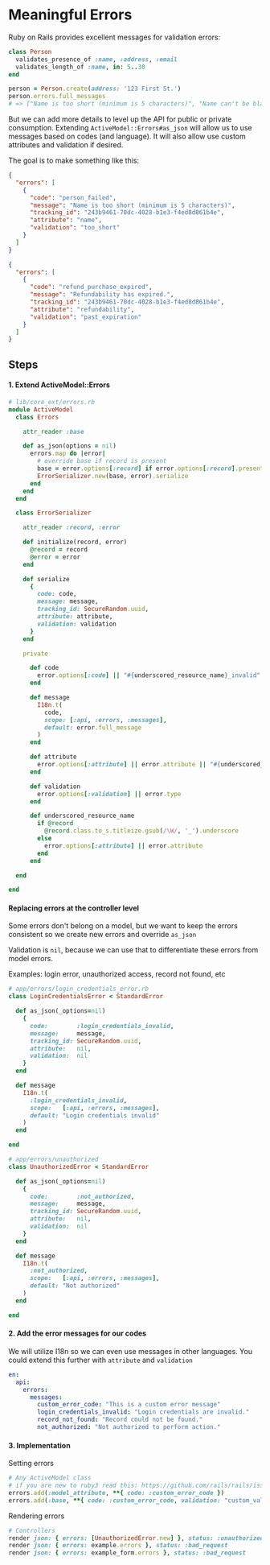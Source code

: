 # Meaningful Errors

Ruby on Rails provides excellent messages for validation errors:

```ruby
class Person
  validates_presence_of :name, :address, :email
  validates_length_of :name, in: 5..30
end

person = Person.create(address: '123 First St.')
person.errors.full_messages
# => ["Name is too short (minimum is 5 characters)", "Name can't be blank", "Email can't be blank"]
```

But we can add more details to level up the API for public or private consumption. Extending `ActiveModel::Errors#as_json` will allow us to use messages based on codes (and language). It will also allow use custom attributes and validation if desired.

The goal is to make something like this:

```json
{
  "errors": [
    {
      "code": "person_failed",
      "message": "Name is too short (minimum is 5 characters)",
      "tracking_id": "243b9461-70dc-4028-b1e3-f4ed8d861b4e",
      "attribute": "name",
      "validation": "too_short"
    }
  ]
}
```

```json
{
  "errors": [
    {
      "code": "refund_purchase_expired",
      "message": "Refundability has expired.",
      "tracking_id": "243b9461-70dc-4028-b1e3-f4ed8d861b4e",
      "attribute": "refundability",
      "validation": "past_expiration"
    }
  ]
}
```

## Steps

#### 1. Extend ActiveModel::Errors

```ruby
# lib/core_ext/errors.rb
module ActiveModel
  class Errors

    attr_reader :base

    def as_json(options = nil)
      errors.map do |error|
        # override base if record is present
        base = error.options[:record] if error.options[:record].present?
        ErrorSerializer.new(base, error).serialize
      end
    end
  end

  class ErrorSerializer

    attr_reader :record, :error

    def initialize(record, error)
      @record = record
      @error = error
    end

    def serialize
      {
        code: code,
        message: message,
        tracking_id: SecureRandom.uuid,
        attribute: attribute,
        validation: validation
      }
    end

    private

      def code
        error.options[:code] || "#{underscored_resource_name}_invalid"
      end

      def message
        I18n.t(
          code,
          scope: [:api, :errors, :messages],
          default: error.full_message
        )
      end

      def attribute
        error.options[:attribute] || error.attribute || "#{underscored_resource_name}"
      end

      def validation
        error.options[:validation] || error.type
      end

      def underscored_resource_name
        if @record
          @record.class.to_s.titleize.gsub(/\W/, '_').underscore
        else
          error.options[:attribute] || error.attribute
        end
      end

  end

end
```

#### Replacing errors at the controller level

Some errors don't belong on a model, but we want to keep the errors consistent so we create new errors and override `as_json`

Validation is `nil`, because we can use that to differentiate these errors from model errors.

Examples: login error, unauthorized access, record not found, etc

```ruby
# app/errors/login_credentials_error.rb
class LoginCredentialsError < StandardError

  def as_json(_options=nil)
    {
      code:        :login_credentials_invalid,
      message:     message,
      tracking_id: SecureRandom.uuid,
      attribute:   nil,
      validation:  nil
    }
  end

  def message
    I18n.t(
      :login_credentials_invalid,
      scope:   [:api, :errors, :messages],
      default: "Login credentials invalid"
    )
  end

end

# app/errors/unauthorized
class UnauthorizedError < StandardError

  def as_json(_options=nil)
    {
      code:        :not_authorized,
      message:     message,
      tracking_id: SecureRandom.uuid,
      attribute:   nil,
      validation:  nil
    }
  end

  def message
    I18n.t(
      :not_authorized,
      scope:   [:api, :errors, :messages],
      default: "Not authorized"
    )
  end

end
```

#### 2. Add the error messages for our codes

We will utilize I18n so we can even use messages in other languages. You could extend this further with `attribute` and `validation`

```yaml
en:
  api:
    errors:
      messages:
        custom_error_code: "This is a custom error message"
        login_credentials_invalid: "Login credentials are invalid."
        record_not_found: "Record could not be found."
        not_authorized: "Not authorized to perform action."
```

#### 3. Implementation

Setting errors

```ruby
# Any ActiveModel class
# if you are new to ruby3 read this: https://github.com/rails/rails/issues/41270
errors.add(:model_attribute, **{ code: :custom_error_code })
errors.add(:base, **{ code: :custom_error_code, validation: "custom_validation" })
```

Rendering errors

```ruby
# Controllers
render json: { errors: [UnauthorizedError.new] }, status: :unauthorized
render json: { errors: example.errors }, status: :bad_request
render json: { errors: example_form.errors }, status: :bad_request
```
